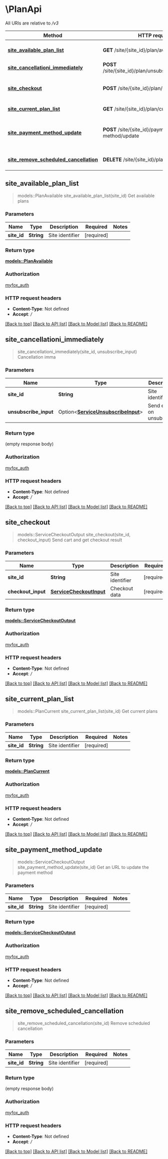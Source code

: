 # \PlanApi

All URIs are relative to */v3*

Method | HTTP request | Description
------------- | ------------- | -------------
[**site_available_plan_list**](PlanApi.md#site_available_plan_list) | **GET** /site/{site_id}/plan/available | Get available plans
[**site_cancellationi_immediately**](PlanApi.md#site_cancellationi_immediately) | **POST** /site/{site_id}/plan/unsubscribe/immediately | Cancellation imma
[**site_checkout**](PlanApi.md#site_checkout) | **POST** /site/{site_id}/plan/checkout | Send cart and get checkout result
[**site_current_plan_list**](PlanApi.md#site_current_plan_list) | **GET** /site/{site_id}/plan/current | Get current plans
[**site_payment_method_update**](PlanApi.md#site_payment_method_update) | **POST** /site/{site_id}/payment-method/update | Get an URL to update the payment method
[**site_remove_scheduled_cancellation**](PlanApi.md#site_remove_scheduled_cancellation) | **DELETE** /site/{site_id}/plan/unsubscribe | Remove scheduled cancellation



## site_available_plan_list

> models::PlanAvailable site_available_plan_list(site_id)
Get available plans

### Parameters


Name | Type | Description  | Required | Notes
------------- | ------------- | ------------- | ------------- | -------------
**site_id** | **String** | Site identifier | [required] |

### Return type

[**models::PlanAvailable**](PlanAvailable.md)

### Authorization

[myfox_auth](../README.md#myfox_auth)

### HTTP request headers

- **Content-Type**: Not defined
- **Accept**: */*

[[Back to top]](#) [[Back to API list]](../README.md#documentation-for-api-endpoints) [[Back to Model list]](../README.md#documentation-for-models) [[Back to README]](../README.md)


## site_cancellationi_immediately

> site_cancellationi_immediately(site_id, unsubscribe_input)
Cancellation imma

### Parameters


Name | Type | Description  | Required | Notes
------------- | ------------- | ------------- | ------------- | -------------
**site_id** | **String** | Site identifier | [required] |
**unsubscribe_input** | Option<[**ServiceUnsubscribeInput**](ServiceUnsubscribeInput.md)> | Send email on unsubscribe |  |

### Return type

 (empty response body)

### Authorization

[myfox_auth](../README.md#myfox_auth)

### HTTP request headers

- **Content-Type**: Not defined
- **Accept**: */*

[[Back to top]](#) [[Back to API list]](../README.md#documentation-for-api-endpoints) [[Back to Model list]](../README.md#documentation-for-models) [[Back to README]](../README.md)


## site_checkout

> models::ServiceCheckoutOutput site_checkout(site_id, checkout_input)
Send cart and get checkout result

### Parameters


Name | Type | Description  | Required | Notes
------------- | ------------- | ------------- | ------------- | -------------
**site_id** | **String** | Site identifier | [required] |
**checkout_input** | [**ServiceCheckoutInput**](ServiceCheckoutInput.md) | Checkout data | [required] |

### Return type

[**models::ServiceCheckoutOutput**](ServiceCheckoutOutput.md)

### Authorization

[myfox_auth](../README.md#myfox_auth)

### HTTP request headers

- **Content-Type**: Not defined
- **Accept**: */*

[[Back to top]](#) [[Back to API list]](../README.md#documentation-for-api-endpoints) [[Back to Model list]](../README.md#documentation-for-models) [[Back to README]](../README.md)


## site_current_plan_list

> models::PlanCurrent site_current_plan_list(site_id)
Get current plans

### Parameters


Name | Type | Description  | Required | Notes
------------- | ------------- | ------------- | ------------- | -------------
**site_id** | **String** | Site identifier | [required] |

### Return type

[**models::PlanCurrent**](PlanCurrent.md)

### Authorization

[myfox_auth](../README.md#myfox_auth)

### HTTP request headers

- **Content-Type**: Not defined
- **Accept**: */*

[[Back to top]](#) [[Back to API list]](../README.md#documentation-for-api-endpoints) [[Back to Model list]](../README.md#documentation-for-models) [[Back to README]](../README.md)


## site_payment_method_update

> models::ServiceCheckoutOutput site_payment_method_update(site_id)
Get an URL to update the payment method

### Parameters


Name | Type | Description  | Required | Notes
------------- | ------------- | ------------- | ------------- | -------------
**site_id** | **String** | Site identifier | [required] |

### Return type

[**models::ServiceCheckoutOutput**](ServiceCheckoutOutput.md)

### Authorization

[myfox_auth](../README.md#myfox_auth)

### HTTP request headers

- **Content-Type**: Not defined
- **Accept**: */*

[[Back to top]](#) [[Back to API list]](../README.md#documentation-for-api-endpoints) [[Back to Model list]](../README.md#documentation-for-models) [[Back to README]](../README.md)


## site_remove_scheduled_cancellation

> site_remove_scheduled_cancellation(site_id)
Remove scheduled cancellation

### Parameters


Name | Type | Description  | Required | Notes
------------- | ------------- | ------------- | ------------- | -------------
**site_id** | **String** | Site identifier | [required] |

### Return type

 (empty response body)

### Authorization

[myfox_auth](../README.md#myfox_auth)

### HTTP request headers

- **Content-Type**: Not defined
- **Accept**: */*

[[Back to top]](#) [[Back to API list]](../README.md#documentation-for-api-endpoints) [[Back to Model list]](../README.md#documentation-for-models) [[Back to README]](../README.md)

